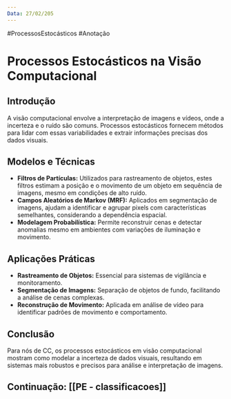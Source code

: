 ```yaml
---
Data: 27/02/205
---
```

#ProcessosEstocásticos  #Anotação 

# Processos Estocásticos na Visão Computacional

## Introdução
A visão computacional envolve a interpretação de imagens e vídeos, onde a incerteza e o ruído são comuns. Processos estocásticos fornecem métodos para lidar com essas variabilidades e extrair informações precisas dos dados visuais.

## Modelos e Técnicas
- **Filtros de Partículas:** Utilizados para rastreamento de objetos, estes filtros estimam a posição e o movimento de um objeto em sequência de imagens, mesmo em condições de alto ruído.
- **Campos Aleatórios de Markov (MRF):** Aplicados em segmentação de imagens, ajudam a identificar e agrupar pixels com características semelhantes, considerando a dependência espacial.
- **Modelagem Probabilística:** Permite reconstruir cenas e detectar anomalias mesmo em ambientes com variações de iluminação e movimento.

## Aplicações Práticas
- **Rastreamento de Objetos:** Essencial para sistemas de vigilância e monitoramento.
- **Segmentação de Imagens:** Separação de objetos de fundo, facilitando a análise de cenas complexas.
- **Reconstrução de Movimento:** Aplicada em análise de vídeo para identificar padrões de movimento e comportamento.

## Conclusão
Para nós de CC, os processos estocásticos em visão computacional mostram como modelar a incerteza de dados visuais, resultando em sistemas mais robustos e precisos para análise e interpretação de imagens.

## Continuação: [[PE - classificacoes]]
